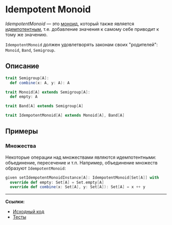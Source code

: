 # Idempotent Monoid

_IdempotentMonoid_ — это [моноид](https://scalabook.gitflic.space/docs/typeclass/monoid/monoid), 
который также является [идемпотентным](https://scalabook.gitflic.space/docs/typeclass/monoid/band),
т.е. добавление значения к самому себе приводит к тому же значению.

`IdempotentMonoid` должен удовлетворять законам своих "родителей": `Monoid`, `Band`, `Semigroup`.

## Описание
```scala
trait Semigroup[A]:
  def combine(x: A, y: A): A

trait Monoid[A] extends Semigroup[A]:
  def empty: A

trait Band[A] extends Semigroup[A]

trait IdempotentMonoid[A] extends Monoid[A], Band[A]
```

## Примеры

### Множества

Некоторые операции над множествами являются идемпотентными: объединение, пересечение и т.п.
Например, объединение множеств образуют `IdempotentMonoid`:

```scala
given setIdempotentMonoidInstance[A]: IdempotentMonoid[Set[A]] with
  override def empty: Set[A] = Set.empty[A]
  override def combine(x: Set[A], y: Set[A]): Set[A] = x ++ y
```


---

**Ссылки:**

- [Исходный код](https://gitflic.ru/project/artemkorsakov/scalabook/blob?file=examples%2Fsrc%2Fmain%2Fscala%2Ftypeclass%2Fmonoid%2FIdempotentMonoid.scala&plain=1)
- [Тесты](https://gitflic.ru/project/artemkorsakov/scalabook/blob?file=examples%2Fsrc%2Ftest%2Fscala%2Ftypeclass%2Fmonoid%2FIdempotentMonoidSuite.scala)
